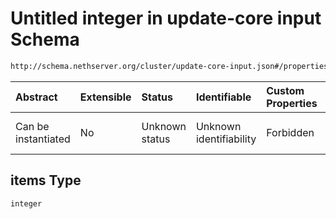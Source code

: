 # Untitled integer in update-core input Schema

```txt
http://schema.nethserver.org/cluster/update-core-input.json#/properties/nodes/items
```



| Abstract            | Extensible | Status         | Identifiable            | Custom Properties | Additional Properties | Access Restrictions | Defined In                                                                       |
| :------------------ | :--------- | :------------- | :---------------------- | :---------------- | :-------------------- | :------------------ | :------------------------------------------------------------------------------- |
| Can be instantiated | No         | Unknown status | Unknown identifiability | Forbidden         | Allowed               | none                | [update-core-input.json*](cluster/update-core-input.json "open original schema") |

## items Type

`integer`
